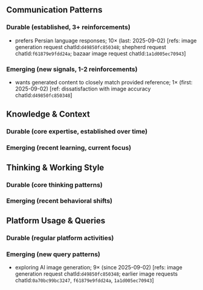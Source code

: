 ## Communication Patterns
### Durable (established, 3+ reinforcements)
- prefers Persian language responses; 10× (last: 2025-09-02) [refs: image generation request chatId:`d49850fc850348`; shepherd request chatId:`f61879e9fdd24a`; bazaar image request chatId:`1a1d005ec70943`]

### Emerging (new signals, 1-2 reinforcements)
- wants generated content to closely match provided reference; 1× (first: 2025-09-02) [ref: dissatisfaction with image accuracy chatId:`d49850fc850348`]

## Knowledge & Context
### Durable (core expertise, established over time)

### Emerging (recent learning, current focus)

## Thinking & Working Style
### Durable (core thinking patterns)

### Emerging (recent behavioral shifts)

## Platform Usage & Queries
### Durable (regular platform activities)

### Emerging (new query patterns)
- exploring AI image generation; 9× (since 2025-09-02) [refs: image generation request chatId:`d49850fc850348`; earlier image requests chatId:`0a70bc99bc3247`, `f61879e9fdd24a`, `1a1d005ec70943`]